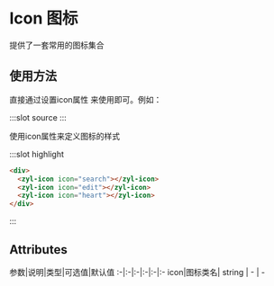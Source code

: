# Icon 图标
提供了一套常用的图标集合
## 使用方法
直接通过设置icon属性 来使用即可。例如：

<demo-block>
:::slot source
<icon-test1></icon-test1>
:::

使用icon属性来定义图标的样式

:::slot highlight
```html
<div>
  <zyl-icon icon="search"></zyl-icon>
  <zyl-icon icon="edit"></zyl-icon>
  <zyl-icon icon="heart"></zyl-icon>
</div>
```
:::
</demo-block>

## Attributes
参数|说明|类型|可选值|默认值
:-|:-|:-|:-|:-|:-
icon|图标类名| string | - | -